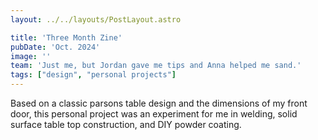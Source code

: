 ```yaml
---
layout: ../../layouts/PostLayout.astro

title: 'Three Month Zine'
pubDate: 'Oct. 2024'
image: ''
team: 'Just me, but Jordan gave me tips and Anna helped me sand.'
tags: ["design", "personal projects"]
---
```


Based on a classic parsons table design and the dimensions of my front door, this personal project was an experiment for me in welding, solid surface table top construction, and DIY powder coating.